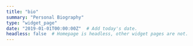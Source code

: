 ```yaml
---
title: "bio"
summary: "Personal Biography"
type: "widget_page"
date: "2019-01-01T00:00:00Z"  # Add today's date.
headless: false  # Homepage is headless, other widget pages are not.
---
```

